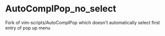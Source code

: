 # AutoComplPop_no_select
Fork of vim-scripts/AutoComplPop which doesn't automatically select first entry of pop up menu
